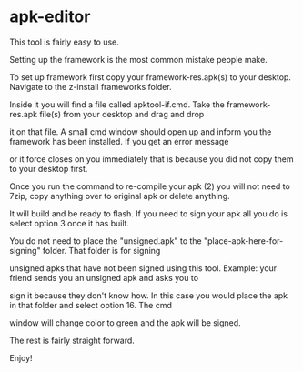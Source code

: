 # apk-editor

This tool is fairly easy to use.

Setting up the framework is the most common mistake people make.

To set up framework first copy your framework-res.apk(s) to your desktop.  Navigate to the z-install frameworks folder.  

Inside it you will find a file called apktool-if.cmd.  Take the framework-res.apk file(s) from your desktop and drag and drop 

it on that file.  A small cmd window should open up and inform you the framework has been installed.  If you get an error message 

or it force closes on you immediately that is because you did not copy them to your desktop first.

Once you run the command to re-compile your apk (2) you will not need to 7zip, copy anything over to original apk or delete anything.  

It will build and be ready to flash.  If you need to sign your apk all you do is select option 3 once it has built.  

You do not need to place the "unsigned.apk" to the "place-apk-here-for-signing" folder.   That folder is for signing 

unsigned apks that have not been signed using this tool.  Example: your friend sends you an unsigned apk and asks you to 

sign it because they don't know how.  In this case you would place the apk in that folder and select option 16.  The cmd 

window will change color to green and the apk will be signed.

The rest is fairly straight forward.

Enjoy!
